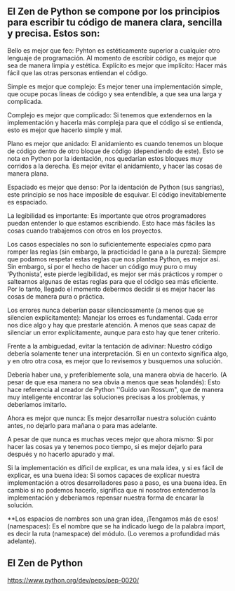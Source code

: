 ## El Zen de Python se compone por los principios para escribir tu código de manera clara, sencilla y precisa. Estos son:

Bello es mejor que feo:
Pyhton es estéticamente superior a cualquier otro lenguaje de programación. Al momento de escribir código, es mejor que sea de manera limpia y estética.
Explícito es mejor que implícito:
Hacer más fácil que las otras personas entiendan el código.

Simple es mejor que complejo:
Es mejor tener una implementación simple, que ocupe pocas lineas de código y sea entendible, a que sea una larga y complicada.

Complejo es mejor que complicado:
Si tenemos que extendernos en la implementación y hacerla más compleja para que el código si se entienda, esto es mejor que hacerlo simple y mal.

Plano es mejor que anidado:
El anidamiento es cuando tenemos un bloque de código dentro de otro bloque de código (dependiendo de este). Esto se nota en Python por la identación, nos quedarían estos bloques muy corridos a la derecha.
Es mejor evitar el anidamiento, y hacer las cosas de manera plana.

Espaciado es mejor que denso:
Por la identación de Python (sus sangrías), este principio se nos hace imposible de esquivar. El código inevitablemente es espaciado.

La legibilidad es importante:
Es importante que otros programadores puedan entender lo que estamos escribiendo. Esto hace más fáciles las cosas cuando trabajemos con otros en los proyectos.

Los casos especiales no son lo suficientemente especiales cpmo para romper las reglas (sin embargo, la practicidad le gana a la pureza):
Siempre que podamos respetar estas reglas que nos plantea Python, es mejor así. Sin embargo, si por el hecho de hacer un código muy puro o muy ‘Pythonista’, este pierde legibilidad, es mejor ser más prácticos y romper o saltearnos algunas de estas reglas para que el código sea más eficiente. Por lo tanto, llegado el momento debermos decidir si es mejor hacer las cosas de manera pura o práctica.

Los errores nunca deberían pasar silenciosamente (a menos que se silencien explícitamente):
Manejar los erroes es fundamental. Cada error nos dice algo y hay que prestarle atención. A menos que seas capaz de silenciar un error explícitamente, aunque para esto hay que tener criterio.

Frente a la ambiguedad, evitar la tentación de adivinar:
Nuestro código debería solamente tener una interpretación. Si en un contexto significa algo, y en otro otra cosa, es mejor que lo revisemos y busquemos una solución.

Debería haber una, y preferiblemente sola, una manera obvia de hacerlo. (A pesar de que esa manera no sea obvia a menos que seas holandés):
Esto hace referencia al creador de Python ''Guido van Rossum", que de manera muy inteligente encontrar las soluciones precisas a los problemas, y deberíamos imitarlo.

Ahora es mejor que nunca:
Es mejor desarrollar nuestra solución cuánto antes, no dejarlo para mañana o para mas adelante.

A pesar de que nunca es muchas veces mejor que ahora mismo:
Si por hacer las cosas ya y tenemos poco tiempo, si es mejor dejarlo para después y no hacerlo apurado y mal.

Si la implementación es díficil de explicar, es una mala idea, y si es fácil de explicar, es una buena idea:
Si somos capaces de explicar nuestra implementación a otros desarrolladores paso a paso, es una buena idea. En cambio si no podemos hacerlo, significa que ni nosotros entendemos la implementación y deberíamos repensar nuestra forma de encarar la solución.

**Los espacios de nombres son una gran idea, ¡Tengamos más de esos! (namespaces):
Es el nombre que se ha indicado luego de la palabra import, es decir la ruta (namespace) del módulo. (Lo veremos a profundidad más adelante).


## El Zen de Python
https://www.python.org/dev/peps/pep-0020/

